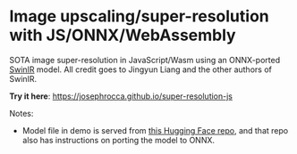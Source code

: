 # Image upscaling/super-resolution with JS/ONNX/WebAssembly
SOTA image super-resolution in JavaScript/Wasm using an ONNX-ported [SwinIR](https://github.com/JingyunLiang/SwinIR) model. All credit goes to Jingyun Liang and the other authors of SwinIR.

**Try it here**: https://josephrocca.github.io/super-resolution-js

Notes:
 * Model file in demo is served from [this Hugging Face repo](https://huggingface.co/rocca/swin-ir-onnx), and that repo also has instructions on porting the model to ONNX.
